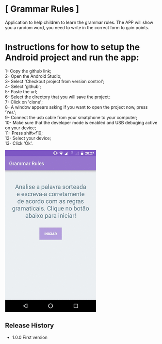 # [ Grammar Rules ]

Application to help children to learn the grammar rules. The APP will show you a random word, you need to write in the correct form to gain points.

# Instructions for how to setup the Android project and run the app:

1- Copy the github link; <br />
2- Open the Android Studio;<br />
3- Select 'Checkout project from version control';<br />
4- Select 'github';<br />
5- Paste the url;<br />
6- Select the directory that you will save the project;<br />
7- Click on 'clone';<br />
8- A window appears asking if you want to open the project now, press 'Yes';<br />
9- Connect the usb cable from your smatphone to your computer;<br />
10- Make sure that the developer mode is enabled and USB debuging active on your device;<br />
11- Press shift+f10;<br />
12- Select your device;<br />
13- Click 'Ok'.<br />

![demo](screenshots/demo.gif)

## Release History

* 1.0.0 First version
